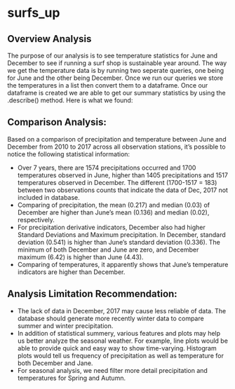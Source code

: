 # surfs_up

## Overview Analysis

The purpose of our analysis is to see temperature statistics for June and December to see if running a surf shop is sustainable year around. The way we get the temperature data is by running two seperate queries, one being for June and the other being December. Once we run our queries we store the temperatures in a list then convert them to a dataframe. Once our dataframe is created we are able to get our summary statistics by using the .describe() method. Here is what we found:

## Comparison Analysis:

Based on a comparison of precipitation and temperature between June and December from 2010 to 2017 across all observation stations, it’s possible to notice the following statistical information:

  - Over 7 years, there are 1574 precipitations occurred and 1700 temperatures observed in June, higher than 1405 precipitations and 1517 temperatures observed in December. The different (1700-1517 = 183) between two observations counts that indicate the data of Dec, 2017 not included in database.
  - Comparing of precipitation, the mean (0.217) and median (0.03) of December are higher than June’s mean (0.136) and median (0.02), respectively.
  - For precipitation derivative indicators, December also had higher Standard Deviations and Maximum precipitation. In December, standard deviation (0.541) is higher than June’s standard deviation (0.336). The minimum of both December and June are zero, and December maximum (6.42) is higher than June (4.43).
  - Comparing of temperatures, it apparently shows that June’s temperature indicators are higher than December.

## Analysis Limitation Recommendation:

  - The lack of data in December, 2017 may cause less reliable of data. The database should generate more recently winter data to compare summer and winter precipitation.
  - In addition of statistical summery, various features and plots may help us better analyze the seasonal weather. For example, line plots would be able to provide quick and easy way to show time-varying. Histogram plots would tell us frequency of precipitation as well as temperature for both December and Jane.
  - For seasonal analysis, we need filter more detail precipitation and temperatures for Spring and Autumn.

